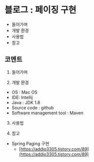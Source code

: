 # 블로그 : 페이징 구현
* 들어가며
* 개발 환경
* 사용법
* 참고

**코멘트**
-

1. 들어가며

2. 개발 환경

* OS : Mac OS
* IDE: Intellij
* Java : JDK 1.8
* Source code : github
* Software management tool : Maven

3. 사용법

4. 참고

* Spring Paging 구현
	* [https://addio3305.tistory.com/89](https://addio3305.tistory.com/89)